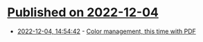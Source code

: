 # [Published on 2022-12-04](index.md)

* [2022-12-04, 14:54:42](https://news.ycombinator.com/item?id=33854178) - [Color management, this time with PDF](https://nibblestew.blogspot.com/2022/12/color-management-this-time-with-pdf.html)
